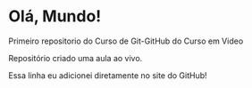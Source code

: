 # Olá, Mundo!
 Primeiro repositorio do Curso de Git-GitHub do Curso em Video

 Repositório criado uma aula ao vivo.
 
 Essa linha eu adicionei diretamente no site do GitHub!
